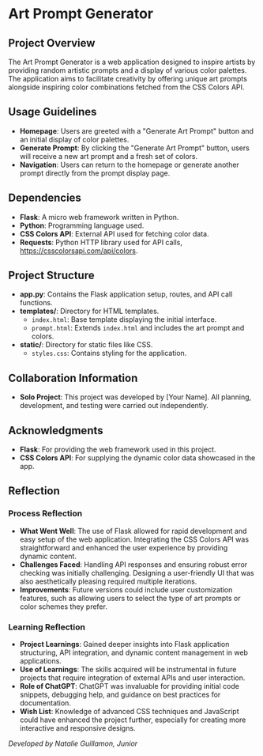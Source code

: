 # Art Prompt Generator

## Project Overview
The Art Prompt Generator is a web application designed to inspire artists by providing random artistic prompts and a display of various color palettes. The application aims to facilitate creativity by offering unique art prompts alongside inspiring color combinations fetched from the CSS Colors API.

## Usage Guidelines
- **Homepage**: Users are greeted with a "Generate Art Prompt" button and an initial display of color palettes.
- **Generate Prompt**: By clicking the "Generate Art Prompt" button, users will receive a new art prompt and a fresh set of colors.
- **Navigation**: Users can return to the homepage or generate another prompt directly from the prompt display page.

## Dependencies
- **Flask**: A micro web framework written in Python.
- **Python**: Programming language used.
- **CSS Colors API**: External API used for fetching color data.
- **Requests**: Python HTTP library used for API calls, https://csscolorsapi.com/api/colors. 

## Project Structure
- **app.py**: Contains the Flask application setup, routes, and API call functions.
- **templates/**: Directory for HTML templates.
  - `index.html`: Base template displaying the initial interface.
  - `prompt.html`: Extends `index.html` and includes the art prompt and colors.
- **static/**: Directory for static files like CSS.
  - `styles.css`: Contains styling for the application.

## Collaboration Information
- **Solo Project**: This project was developed by [Your Name]. All planning, development, and testing were carried out independently.

## Acknowledgments
- **Flask**: For providing the web framework used in this project.
- **CSS Colors API**: For supplying the dynamic color data showcased in the app.

## Reflection

### Process Reflection
- **What Went Well**: The use of Flask allowed for rapid development and easy setup of the web application. Integrating the CSS Colors API was straightforward and enhanced the user experience by providing dynamic content.
- **Challenges Faced**: Handling API responses and ensuring robust error checking was initially challenging. Designing a user-friendly UI that was also aesthetically pleasing required multiple iterations.
- **Improvements**: Future versions could include user customization features, such as allowing users to select the type of art prompts or color schemes they prefer.

### Learning Reflection
- **Project Learnings**: Gained deeper insights into Flask application structuring, API integration, and dynamic content management in web applications.
- **Use of Learnings**: The skills acquired will be instrumental in future projects that require integration of external APIs and user interaction.
- **Role of ChatGPT**: ChatGPT was invaluable for providing initial code snippets, debugging help, and guidance on best practices for documentation.
- **Wish List**: Knowledge of advanced CSS techniques and JavaScript could have enhanced the project further, especially for creating more interactive and responsive designs.

*Developed by Natalie Guillamon, Junior*